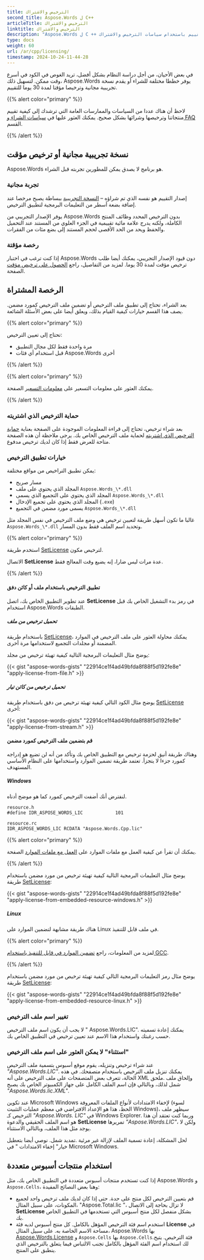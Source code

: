 ```yaml
---
title: الترخيص والاشتراك
second_title: Aspose.Words ل C++
articleTitle: الترخيص والاشتراك
linktitle: الترخيص والاشتراك
description: "Aspose.Words ل С ++ يوفر خططا مختلفة للشراء أو يقدم نسخة تجريبية مجانية وترخيص مؤقت لمدة 30 يوما للتقييم باستخدام سياسات الترخيص والاشتراك."
type: docs
weight: 60
url: /ar/cpp/licensing/
timestamp: 2024-10-24-11-44-28
---
```


في بعض الأحيان، من أجل دراسة النظام بشكل أفضل، تريد الغوص في الكود في أسرع وقت ممكن. لتسهيل ذلك، Aspose.Words يوفر خططا مختلفة للشراء أو يقدم نسخة تجريبية مجانية وترخيصا مؤقتا لمدة 30 يوما للتقييم.

{{% alert color="primary" %}}

لاحظ أن هناك عددا من السياسات والممارسات العامة التي ترشدك إلى كيفية تقييم منتجاتنا وترخيصها وشرائها بشكل صحيح. يمكنك العثور عليها في [سياسات الشراء و FAQ](https://purchase.aspose.com/policies/) القسم.

{{% /alert %}}

## نسخة تجريبية مجانية أو ترخيص مؤقت

Aspose.Words هو برنامج لا يصدق يمكن للمطورين تجربته قبل الشراء.

### تجربة مجانية

إصدار التقييم هو نفسه الذي تم شراؤه – [النسخة التجريبية](https://releases.aspose.com/words/) ببساطة يصبح مرخصا عند إضافة بضعة أسطر من التعليمات البرمجية لتطبيق الترخيص.

يوفر الإصدار التجريبي من Aspose.Words بدون الترخيص المحدد وظائف المنتج الكاملة، ولكنه يدرج علامة مائية تقييمية في الجزء العلوي من المستند عند التحميل والحفظ ويحد من الحد الأقصى لحجم المستند إلى بضع مئات من الفقرات.

### رخصة مؤقتة

إذا كنت ترغب في اختبار Aspose.Words دون قيود الإصدار التجريبي، يمكنك أيضا طلب ترخيص مؤقت لمدة 30 يوما. لمزيد من التفاصيل، راجع [الحصول على ترخيص مؤقت](https://purchase.aspose.com/temporary-license/) الصفحة.

## الرخصة المشتراة

بعد الشراء، تحتاج إلى تطبيق ملف الترخيص أو تضمين ملف الترخيص كمورد مضمن. يصف هذا القسم خيارات كيفية القيام بذلك، ويعلق أيضا على بعض الأسئلة الشائعة.

{{% alert color="primary" %}}

تحتاج إلى تعيين الترخيص:

* مرة واحدة فقط لكل مجال التطبيق
* قبل استخدام أي فئات Aspose.Words أخرى

{{% /alert %}}

{{% alert color="primary" %}}

يمكنك العثور على معلومات التسعير على [معلومات التسعير](https://purchase.aspose.com/pricing/words/family/) الصفحة.

{{% /alert %}}

### حماية الترخيص الذي اشتريته

بعد شراء ترخيص، تحتاج إلى قراءة المعلومات الموجودة على الصفحة بعناية [حماية الترخيص الذي اشتريته](https://purchase.aspose.com/orders/protecting-your-license-file) لحماية ملف الترخيص الخاص بك. يرجى ملاحظة أن هذه الصفحة متاحة للعرض فقط إذا كان لديك ترخيص مدفوع.

### خيارات تطبيق الترخيص

يمكن تطبيق التراخيص من مواقع مختلفة:

* مسار صريح
* المجلد الذي يحتوي على ملف `Aspose.Words_\*.dll`
* المجلد الذي يحتوي على التجميع الذي يسمى `Aspose.Words_\*.dll`
* المجلد الذي يحتوي على تجميع الإدخال (`.exe`)
* يسمى مورد مضمن في التجميع `Aspose.Words_\*.dll`

غالبا ما تكون أسهل طريقة لتعيين ترخيص هي وضع ملف الترخيص في نفس المجلد مثل `Aspose.Words_\*.dll` وتحديد اسم الملف فقط بدون المسار.

{{% alert color="primary" %}}

استخدم طريقة [SetLicense](https://reference.aspose.com/words/cpp/aspose.words/license/setlicense/) لترخيص مكون.

الاتصال **SetLicense** عدة مرات ليس ضارا، إنه يضيع وقت المعالج فقط.

{{% /alert %}}

#### تطبيق الترخيص باستخدام ملف أو كائن دفق

عند تطوير التطبيق الخاص بك، اتصل **SetLicense** في رمز بدء التشغيل الخاص بك قبل استخدام Aspose.Words الطبقات.

##### تحميل ترخيص من ملف

باستخدام طريقة [SetLicense](https://reference.aspose.com/words/cpp/aspose.words/license/setlicense/)، يمكنك محاولة العثور على ملف الترخيص في الموارد المضمنة أو مجلدات التجميع لاستخدامها مرة أخرى.

يوضح مثال التعليمات البرمجية التالية كيفية تهيئة ترخيص من مجلد:

{{< gist "aspose-words-gists" "22914ce1f4ad49bfda8f88f5d192fe8e" "apply-license-from-file.h" >}}

##### تحميل ترخيص من كائن تيار

يوضح مثال الكود التالي كيفية تهيئة ترخيص من دفق باستخدام طريقة [SetLicense](https://reference.aspose.com/words/cpp/aspose.words/license/setlicense/) أخرى:

{{< gist "aspose-words-gists" "22914ce1f4ad49bfda8f88f5d192fe8e" "apply-license-from-stream.h" >}}

#### قم بتضمين ملف الترخيص كمورد مضمن

وهناك طريقة أنيق لحزمة ترخيص مع التطبيق الخاص بك وتأكد من أنه لن تضيع هو إدراجه كمورد جزءا لا يتجزأ. تعتمد طريقة تضمين الموارد واستخدامها على النظام الأساسي المستهدف.

##### Windows

لنفترض أنك أضفت الترخيص كمورد كما هو موضح أدناه.

```
resource.h
#define IDR_ASPOSE_WORDS_LIC            101
```

```
resource.rc
IDR_ASPOSE_WORDS_LIC RCDATA "Aspose.Words.Cpp.lic"
```

{{% alert color="primary" %}}

يمكنك أن تقرأ عن كيفية العمل مع ملفات الموارد على [العمل مع ملفات الموارد](https://docs.microsoft.com/en-us/cpp/windows/working-with-resource-files?view=msvc-160) الصفحة.

{{% /alert %}}

يوضح مثال التعليمات البرمجية التالية كيفية تهيئة ترخيص من مورد مضمن باستخدام طريقة [SetLicense](https://reference.aspose.com/words/cpp/aspose.words/license/setlicense/):

{{< gist "aspose-words-gists" "22914ce1f4ad49bfda8f88f5d192fe8e" "apply-license-from-embedded-resource-windows.h" >}}

##### Linux

هناك طريقة مشابهة لتضمين الموارد على Linux في ملف قابل للتنفيذ.

{{% alert color="primary" %}}

لمزيد من المعلومات، راجع [تضمين الموارد في قابل للتنفيذ باستخدام GCC](https://stackoverflow.com/questions/4158900/embedding-resources-in-executable-using-gcc/4158997#4158997).

{{% /alert %}}

يوضح مثال رمز التعليمات البرمجية التالي كيفية تهيئة ترخيص من مورد مضمن باستخدام طريقة [SetLicense](https://reference.aspose.com/words/cpp/aspose.words/license/setlicense/):

{{< gist "aspose-words-gists" "22914ce1f4ad49bfda8f88f5d192fe8e" "apply-license-from-embedded-resource-linux.h" >}}

### تغيير اسم ملف الترخيص

لا يجب أن يكون اسم ملف الترخيص " Aspose.Words.LIC". يمكنك إعادة تسميته حسب رغبتك واستخدام هذا الاسم عند تعيين ترخيص في التطبيق الخاص بك.

### استثناء" لا يمكن العثور على اسم ملف الترخيص"

عند شراء ترخيص وتنزيله، يقوم موقع أسبوس بتسمية ملف الترخيص *"Aspose.Words.LIC"*. يمكنك تنزيل ملف الترخيص باستخدام متصفحك. في هذه الحالة، تتعرف بعض المتصفحات على ملف الترخيص على أنه XML وإلحاق ملف .ملحق شمل لذلك، وبالتالي فإن اسم الملف الكامل على جهاز الكمبيوتر الخاص بك يصبح *"Aspose.Words.lic.XML"*.

عند تكوين Microsoft Windows لإخفاء الامتدادات لأنواع الملفات المعروفة (لسوء الحظ، هذا هو الإعداد الافتراضي في معظم عمليات التثبيت Windows)، سيظهر ملف الترخيص كـ *"Aspose.Words. LIC"* في Windows Explorer. وربما كنت تعتقد أن هذا هو اسم الملف الحقيقي والدعوة **SetLicense** تمريرها *"Aspose.Words.LIC"*، ولكن لا يوجد مثل هذا الملف، وبالتالي الاستثناء.

لحل المشكلة، إعادة تسمية الملف لإزالة غير مرئية .تمديد شمل. نوصي أيضا بتعطيل خيار" إخفاء الامتدادات " في Microsoft Windows.

## استخدام منتجات أسبوس متعددة

إذا كنت تستخدم منتجات أسبوس متعددة في التطبيق الخاص بك، مثل Aspose.Words و `Aspose.Cells`، وهنا بعض النصائح المفيدة:

* قم بتعيين الترخيص لكل منتج على حدة. حتى إذا كان لديك ملف ترخيص واحد لجميع المكونات، على سبيل المثال، "Aspose.Total.lic "، لا تزال بحاجة إلى الاتصال **SetLicense** بشكل منفصل لكل منتج أسبوس التي تستخدمها في التطبيق الخاص بك.
* استخدم اسم فئة الترخيص المؤهل بالكامل. كل منتج أسبوس لديه فئة **License** في مساحة الاسم الخاصة به. على سبيل المثال، Aspose.Words بها [Aspose.Words.License](https://reference.aspose.com/words/cpp/aspose.words/license/) و `Aspose.Cells` بها `Aspose.Cells`.فئة الترخيص. يتيح لك استخدام اسم الفئة المؤهل بالكامل تجنب الالتباس فيما يتعلق بالترخيص الذي ينطبق على المنتج.
